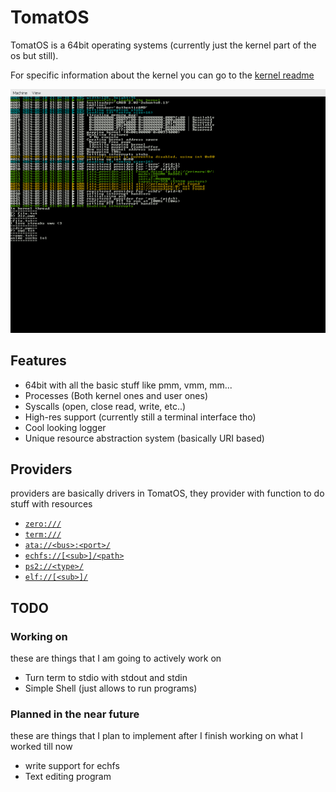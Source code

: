 # TomatOS

TomatOS is a 64bit operating systems (currently just the kernel part of the os but still).

For specific information about the kernel you can go to the [kernel readme](kernel/README.md)

![Screenshot](screenshot.png)

## Features

* 64bit with all the basic stuff like pmm, vmm, mm...
* Processes (Both kernel ones and user ones)
* Syscalls (open, close read, write, etc..)
* High-res support (currently still a terminal interface tho)
* Cool looking logger
* Unique resource abstraction system (basically URI based)

## Providers

providers are basically drivers in TomatOS, they provider with function to do stuff with resources

* [`zero:///`](kernel/providers/zero/README.md)
* [`term:///`](kernel/providers/term/README.md)
* [`ata://<bus>:<port>/`](kernel/providers/ata/README.md)
* [`echfs://[<sub>]/<path>`](kernel/providers/echfs/README.md)
* [`ps2://<type>/`](kernel/providers/ps2/README.md)
* [`elf://[<sub>]/`](kernel/providers/elf/README.md)

## TODO

### Working on

these are things that I am going to actively work on

* Turn term to stdio with stdout and stdin
* Simple Shell (just allows to run programs)

### Planned in the near future

these are things that I plan to implement after I finish working on what I worked till now

* write support for echfs
* Text editing program